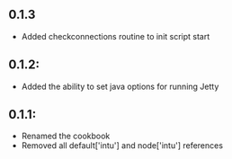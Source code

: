 ## 0.1.3

* Added checkconnections routine to init script start

## 0.1.2:

* Added the ability to set java options for running Jetty

## 0.1.1:

* Renamed the cookbook
* Removed all default['intu'] and node['intu'] references

